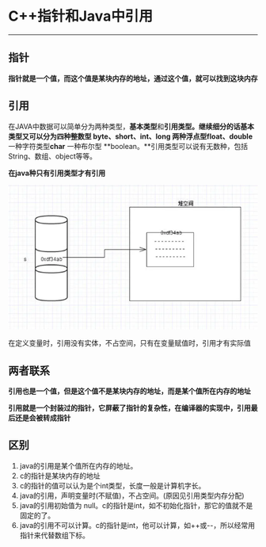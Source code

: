 # C++指针和Java中引用


<!--more-->

****

## 指针

**指针就是一个值，而这个值是某块内存的地址，通过这个值，就可以找到这块内存**

## 引用

 在JAVA中数据可以简单分为两种类型，**基本类型**和**引用****类****型。**继续细分的话基本类型又可以分为四种整数型 **byte**、**short、int、long** 两种浮点型**float、double** 一种字符类型**char** 一种布尔型 **boolean。**引用类型可以说有无数种，包括String、数组、object等等。

**在java种只有引用类型才有引用**

![img](https://raw.githubusercontent.com/strutter0816/githubPngImags/main/img/202312062250285.webp)

在定义变量时，引用没有实体，不占空间，只有在变量赋值时，引用才有实际值

## 两者联系

**引用也是一个值，但是这个值不是某块内存的地址，而是某个值所在内存的地址**

**引用就是一个封装过的指针，它屏蔽了指针的复杂性，在编译器的实现中，引用最后还是会被转成指针**

## 区别

1. java的引用是某个值所在内存的地址。
2. c的指针是某块内存的地址
3. c的指针的值可以认为是个int类型，长度一般是计算机字长。
4. java的引用，声明变量时(不赋值)，不占空间。(原因见引用类型内存分配)
5. java的引用初始值为 null。c的指针是int，如不初始化指针，那它的值就不是固定的了。
6. java的引用不可以计算。c的指针是int，他可以计算，如++或--，所以经常用指针来代替数组下标。


